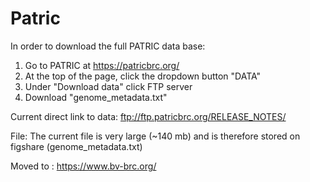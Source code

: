 # Patric

In order to download the full PATRIC data base:
1) Go to PATRIC at https://patricbrc.org/
2) At the top of the page, click the dropdown button "DATA"
3) Under "Download data" click FTP server
4) Download "genome_metadata.txt"

Current direct link to data: 
ftp://ftp.patricbrc.org/RELEASE_NOTES/

File:
The current file is very large (~140 mb) and is therefore stored on figshare (genome_metadata.txt)

Moved to : https://www.bv-brc.org/
